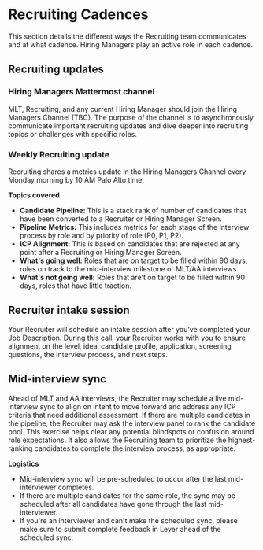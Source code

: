 # Recruiting Cadences

This section details the different ways the Recruiting team communicates and at what cadence. Hiring Managers play an active role in each cadence. 

## Recruiting updates

### Hiring Managers Mattermost channel

MLT, Recruiting, and any current Hiring Manager should join the Hiring Managers Channel (TBC). The purpose of the channel is to asynchronously communicate important recruiting updates and dive deeper into recruiting topics or challenges with specific roles.  

### Weekly Recruiting update

Recruiting shares a metrics update in the Hiring Managers Channel every Monday morning by 10 AM Palo Alto time. 

**Topics covered**

* **Candidate Pipeline:** This is a stack rank of number of candidates that have been converted to a Recruiter or Hiring Manager Screen.
* **Pipeline Metrics:** This includes metrics for each stage of the interview process by role and by priority of role (P0, P1, P2).
* **ICP Alignment:** This is based on candidates that are rejected at any point after a Recruiting or Hiring Manager Screen.
* **What's going well:** Roles that are on target to be filled within 90 days, roles on track to the mid-interview milestone or MLT/AA interviews.
* **What's not going well:** Roles that are't on target to be filled within 90 days, roles that have little traction.

## Recruiter intake session

Your Recruiter will schedule an intake session after you’ve completed your Job Description. During this call, your Recruiter works with you to ensure alignment on the level, ideal candidate profile, application, screening questions, the interview process, and next steps. 

## Mid-interview sync

Ahead of MLT and AA interviews, the Recruiter may schedule a live mid-interview sync to align on intent to move forward and address any ICP criteria that need additional assessment. If there are multiple candidates in the pipeline, the Recruiter may ask the interview panel to rank the candidate pool. This exercise helps clear any potential blindspots or confusion around role expectations. It also allows the Recruiting team to prioritize the highest-ranking candidates to complete the interview process, as appropriate.

**Logistics**

* Mid-interview sync will be pre-scheduled to occur after the last mid-interviewer completes.
* If there are multiple candidates for the same role, the sync may be scheduled after all candidates have gone through the last mid-interviewer.
* If you're an interviewer and can't make the scheduled sync, please make sure to submit complete feedback in Lever ahead of the scheduled sync.

